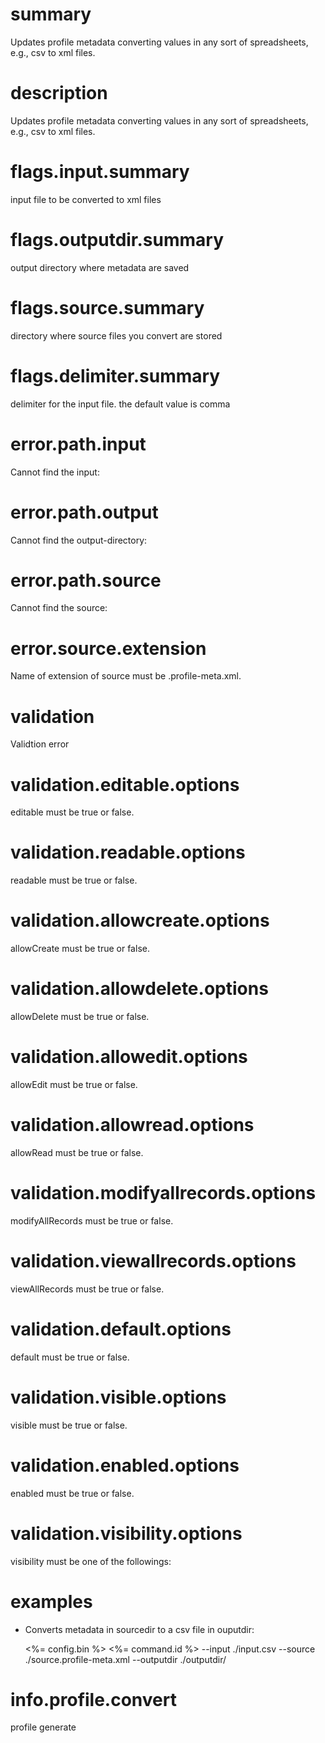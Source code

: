 # summary

Updates profile metadata converting values in any sort of spreadsheets, e.g., csv to xml files.

# description

Updates profile metadata converting values in any sort of spreadsheets, e.g., csv to xml files.

# flags.input.summary

input file to be converted to xml files

# flags.outputdir.summary

output directory where metadata are saved

# flags.source.summary

directory where source files you convert are stored

# flags.delimiter.summary

delimiter for the input file. the default value is comma

# error.path.input

Cannot find the input:

# error.path.output

Cannot find the output-directory:

# error.path.source

Cannot find the source:

# error.source.extension

Name of extension of source must be .profile-meta.xml.

# validation

Validtion error

# validation.editable.options

editable must be true or false.

# validation.readable.options

readable must be true or false.

# validation.allowcreate.options

allowCreate must be true or false.

# validation.allowdelete.options

allowDelete must be true or false.

# validation.allowedit.options

allowEdit must be true or false.

# validation.allowread.options

allowRead must be true or false.

# validation.modifyallrecords.options

modifyAllRecords must be true or false.

# validation.viewallrecords.options

viewAllRecords must be true or false.

# validation.default.options

default must be true or false.

# validation.visible.options

visible must be true or false.

# validation.enabled.options

enabled must be true or false.

# validation.visibility.options

visibility must be one of the followings:

# examples

- Converts metadata in sourcedir to a csv file in ouputdir:

  <%= config.bin %> <%= command.id %> --input ./input.csv --source ./source.profile-meta.xml --outputdir ./outputdir/

# info.profile.convert

profile generate
